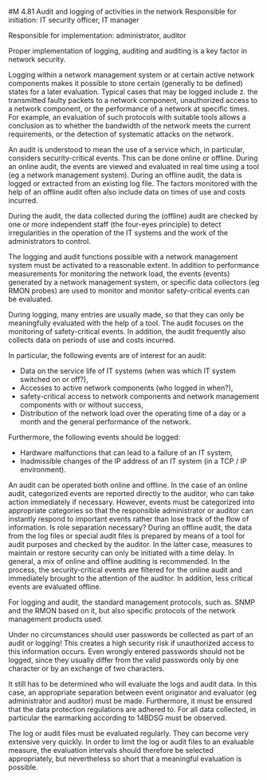 #M 4.81 Audit and logging of activities in the network
Responsible for initiation: IT security officer, IT manager

Responsible for implementation: administrator, auditor

Proper implementation of logging, auditing and auditing is a key factor in network security.

Logging within a network management system or at certain active network components makes it possible to store certain (generally to be defined) states for a later evaluation. Typical cases that may be logged include z. the transmitted faulty packets to a network component, unauthorized access to a network component, or the performance of a network at specific times. For example, an evaluation of such protocols with suitable tools allows a conclusion as to whether the bandwidth of the network meets the current requirements, or the detection of systematic attacks on the network.

An audit is understood to mean the use of a service which, in particular, considers security-critical events. This can be done online or offline. During an online audit, the events are viewed and evaluated in real time using a tool (eg a network management system). During an offline audit, the data is logged or extracted from an existing log file. The factors monitored with the help of an offline audit often also include data on times of use and costs incurred.

During the audit, the data collected during the (offline) audit are checked by one or more independent staff (the four-eyes principle) to detect irregularities in the operation of the IT systems and the work of the administrators to control.

The logging and audit functions possible with a network management system must be activated to a reasonable extent. In addition to performance measurements for monitoring the network load, the events (events) generated by a network management system, or specific data collectors (eg RMON probes) are used to monitor and monitor safety-critical events can be evaluated.

During logging, many entries are usually made, so that they can only be meaningfully evaluated with the help of a tool. The audit focuses on the monitoring of safety-critical events. In addition, the audit frequently also collects data on periods of use and costs incurred.

In particular, the following events are of interest for an audit:

* Data on the service life of IT systems (when was which IT system switched on or off?),
* Accesses to active network components (who logged in when?),
* safety-critical access to network components and network management components with or without success,
* Distribution of the network load over the operating time of a day or a month and the general performance of the network.


Furthermore, the following events should be logged:

* Hardware malfunctions that can lead to a failure of an IT system,
* Inadmissible changes of the IP address of an IT system (in a TCP / IP environment).


An audit can be operated both online and offline. In the case of an online audit, categorized events are reported directly to the auditor, who can take action immediately if necessary. However, events must be categorized into appropriate categories so that the responsible administrator or auditor can instantly respond to important events rather than lose track of the flow of information. Is role separation necessary? During an offline audit, the data from the log files or special audit files is prepared by means of a tool for audit purposes and checked by the auditor. In the latter case, measures to maintain or restore security can only be initiated with a time delay. In general, a mix of online and offline auditing is recommended. In the process, the security-critical events are filtered for the online audit and immediately brought to the attention of the auditor. In addition, less critical events are evaluated offline.

For logging and audit, the standard management protocols, such as. SNMP and the RMON based on it, but also specific protocols of the network management products used.

Under no circumstances should user passwords be collected as part of an audit or logging! This creates a high security risk if unauthorized access to this information occurs. Even wrongly entered passwords should not be logged, since they usually differ from the valid passwords only by one character or by an exchange of two characters.

It still has to be determined who will evaluate the logs and audit data. In this case, an appropriate separation between event originator and evaluator (eg administrator and auditor) must be made. Furthermore, it must be ensured that the data protection regulations are adhered to. For all data collected, in particular the earmarking according to   14BDSG must be observed.

The log or audit files must be evaluated regularly. They can become very extensive very quickly. In order to limit the log or audit files to an evaluable measure, the evaluation intervals should therefore be selected appropriately, but nevertheless so short that a meaningful evaluation is possible.



